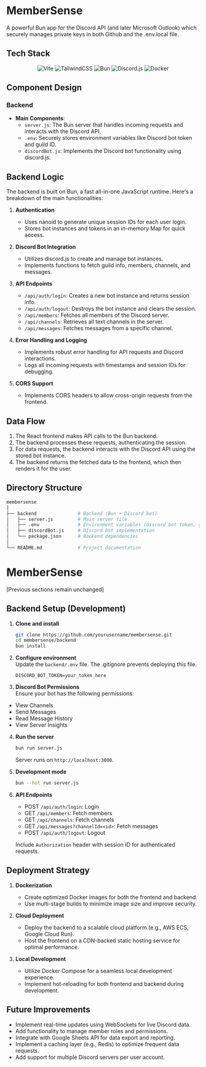 # MemberSense

A powerful Bun app for the Discord API (and later Microsoft Outlook) which securely manages private keys in both Github and the .env.local file.

## Tech Stack

<p align="center">
  <img src="https://img.shields.io/badge/vite-%23646CFF.svg?style=for-the-badge&logo=vite&logoColor=white" alt="Vite">
  <img src="https://img.shields.io/badge/tailwindcss-%2338B2AC.svg?style=for-the-badge&logo=tailwind-css&logoColor=white" alt="TailwindCSS">
  <img src="https://img.shields.io/badge/bun-%23000000.svg?style=for-the-badge&logo=bun&logoColor=white" alt="Bun">
  <img src="https://img.shields.io/badge/discord.js-%235865F2.svg?style=for-the-badge&logo=discord&logoColor=white" alt="Discord.js">
  <img src="https://img.shields.io/badge/docker-%230db7ed.svg?style=for-the-badge&logo=docker&logoColor=white" alt="Docker">
</p>

## Component Design 

### Backend 
- **Main Components**:
  - `server.js`: The Bun server that handles incoming requests and interacts with the Discord API.
  - `.env`: Securely stores environment variables like Discord bot token and guild ID.
  - `discordBot.js`: Implements the Discord bot functionality using discord.js.

## Backend Logic 

The backend is built on Bun, a fast all-in-one JavaScript runtime. Here's a breakdown of the main functionalities:

1. **Authentication** 
   - Uses nanoid to generate unique session IDs for each user login.
   - Stores bot instances and tokens in an in-memory Map for quick access.

2. **Discord Bot Integration** 
   - Utilizes discord.js to create and manage bot instances.
   - Implements functions to fetch guild info, members, channels, and messages.

3. **API Endpoints** 
   - `/api/auth/login`: Creates a new bot instance and returns session info.
   - `/api/auth/logout`: Destroys the bot instance and clears the session.
   - `/api/members`: Fetches all members of the Discord server.
   - `/api/channels`: Retrieves all text channels in the server.
   - `/api/messages`: Fetches messages from a specific channel.

4. **Error Handling and Logging** 
   - Implements robust error handling for API requests and Discord interactions.
   - Logs all incoming requests with timestamps and session IDs for debugging.

5. **CORS Support** 
   - Implements CORS headers to allow cross-origin requests from the frontend.

## Data Flow 

1. The React frontend makes API calls to the Bun backend.
2. The backend processes these requests, authenticating the session.
3. For data requests, the backend interacts with the Discord API using the stored bot instance.
4. The backend returns the fetched data to the frontend, which then renders it for the user.

## Directory Structure 

```bash
membersense
│
├── backend               # Backend (Bun + Discord bot)
│   ├── server.js         # Main server file
│   ├── .env              # Environment variables (Discord bot token, guild ID)
│   ├── discordBot.js     # Discord bot implementation
│   └── package.json      # Backend dependencies
│
└── README.md             # Project documentation
```

# MemberSense

[Previous sections remain unchanged]

## Backend Setup (Development)

1. **Clone and install**
   ```bash
   git clone https://github.com/yourusername/membersense.git
   cd membersense/backend
   bun install
   ```

2. **Configure environment**  
   Update the `backend/.env` file. The .gitignore prevents deploying this file.
   ```
   DISCORD_BOT_TOKEN=your_token_here
   ```
3. **Discord Bot Permissions**  
   Ensure your bot has the following permissions:

- View Channels
- Send Messages
- Read Message History
- View Server Insights

4. **Run the server**
   ```bash
   bun run server.js
   ```
   Server runs on `http://localhost:3000`.

5. **Development mode**
   ```bash
   bun --hot run server.js
   ```

6. **API Endpoints**
   - POST `/api/auth/login`: Login
   - GET `/api/members`: Fetch members
   - GET `/api/channels`: Fetch channels
   - GET `/api/messages?channelId=<id>`: Fetch messages
   - POST `/api/auth/logout`: Logout

   Include `Authorization` header with session ID for authenticated requests.

## Deployment Strategy 

1. **Dockerization** 
   - Create optimized Docker images for both the frontend and backend.
   - Use multi-stage builds to minimize image size and improve security.

2. **Cloud Deployment** 
   - Deploy the backend to a scalable cloud platform (e.g., AWS ECS, Google Cloud Run).
   - Host the frontend on a CDN-backed static hosting service for optimal performance.

3. **Local Development** 
   - Utilize Docker Compose for a seamless local development experience.
   - Implement hot-reloading for both frontend and backend during development.

## Future Improvements 

- Implement real-time updates using WebSockets for live Discord data.
- Add functionality to manage member roles and permissions.
- Integrate with Google Sheets API for data export and reporting.
- Implement a caching layer (e.g., Redis) to optimize frequent data requests.
- Add support for multiple Discord servers per user account.

